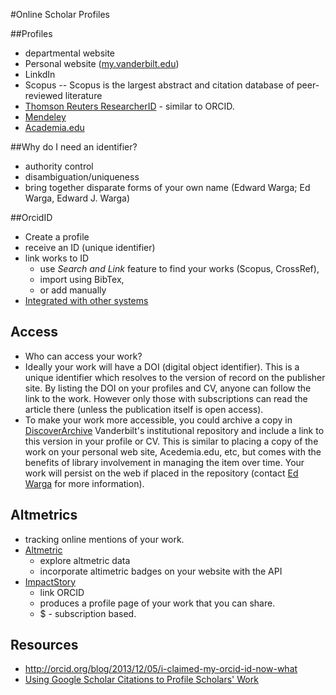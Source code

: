 #Online Scholar Profiles

##Profiles
* departmental website
* Personal website ([my.vanderbilt.edu](https://my.vanderbilt.edu/))
* LinkdIn
* Scopus -- Scopus is the largest abstract and citation database of peer-reviewed literature
* [Thomson Reuters ResearcherID](https://www.researcherid.com) - similar to ORCID.
* [Mendeley](http://www.mendeley.com)
* [Academia.edu](http://www.academia.edu/)

##Why do I need an identifier?
* authority control
* disambiguation/uniqueness
* bring together disparate forms of your own name (Edward Warga; Ed Warga, Edward J. Warga)

##OrcidID
* Create a profile
* receive an ID (unique identifier)
* link works to ID
  * use *Search and Link* feature to find your works (Scopus, CrossRef),
  * import using BibTex,
  * or add manually
* [Integrated with other systems](http://orcid.org/organizations/integrators/current)

## Access
* Who can access your work?
* Ideally your work will have a DOI (digital object identifier). This is a unique identifier which resolves to the version of record on the publisher site. By listing the DOI on your profiles and CV, anyone can follow the link to the work. However only those with subscriptions can read the article there (unless the publication itself is open access). 
* To make your work more accessible, you could archive a copy in [DiscoverArchive](discoverarchive.vanderbilt.edu) Vanderbilt's institutional repository and include a link to this version in your profile or CV. This is similar to placing a copy of the work on your personal web site, Acedemia.edu, etc, but comes with the benefits of library involvement in managing the item over time. Your work will persist on the web if placed in the repository (contact [Ed Warga](mailto:ed.warga@vanderbilt.edu) for more information).

## Altmetrics
* tracking online mentions of your work. 
* [Altmetric](http://www.altmetric.com/)
  * explore altmetric data
  * incorporate altimetric badges on your website with the API
* [ImpactStory](https://impactstory.org/)
  * link ORCID
  * produces a profile page of your work that you can share. 
  * $ - subscription based.

## Resources
* http://orcid.org/blog/2013/12/05/i-claimed-my-orcid-id-now-what
 * [Using Google Scholar Citations to Profile Scholars' Work](http://www.istl.org/14-fall/app.html)
